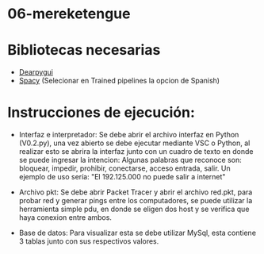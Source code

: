 # 06-mereketengue

# Bibliotecas necesarias
- [Dearpygui](https://pypi.org/project/dearpygui/)
- [Spacy](https://spacy.io/usage) (Selecionar en Trained pipelines la opcion de Spanish)

# Instrucciones de ejecución:
- Interfaz e interpretador:
 Se debe abrir el archivo interfaz en Python (V0.2.py), una vez abierto se debe ejecutar mediante VSC o Python, al realizar esto se abrira
 la interfaz junto con un cuadro de texto en donde se puede ingresar la intencion:
Algunas palabras que reconoce son: bloquear, impedir, prohibir, conectarse, acceso entrada, salir.
Un ejemplo de uso sería:
"El 192.125.000 no puede salir a internet"

- Archivo pkt:
 Se debe abrir Packet Tracer y abrir el archivo red.pkt, para probar red y generar pings entre los computadores,
 se puede utilizar la herramienta simple pdu, en donde se eligen dos host y se verifica que haya conexion entre ambos.

- Base de datos:
  Para visualizar esta se debe utilizar MySql, esta contiene 3 tablas junto con sus respectivos valores.
